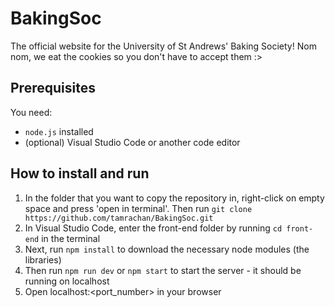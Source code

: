 # BakingSoc

The official website for the University of St Andrews' Baking Society!
Nom nom, we eat the cookies so you don't have to accept them :>

## Prerequisites
You need:
- `node.js` installed
- (optional) Visual Studio Code or another code editor

## How to install and run
1. In the folder that you want to copy the repository in, right-click on empty space and press 'open in terminal'. Then run `git clone https://github.com/tamrachan/BakingSoc.git`
2. In Visual Studio Code, enter the front-end folder by running `cd front-end` in the terminal
3. Next, run `npm install` to download the necessary node modules (the libraries) 
4. Then run `npm run dev` or `npm start` to start the server - it should be running on localhost
5. Open localhost:<port_number> in your browser